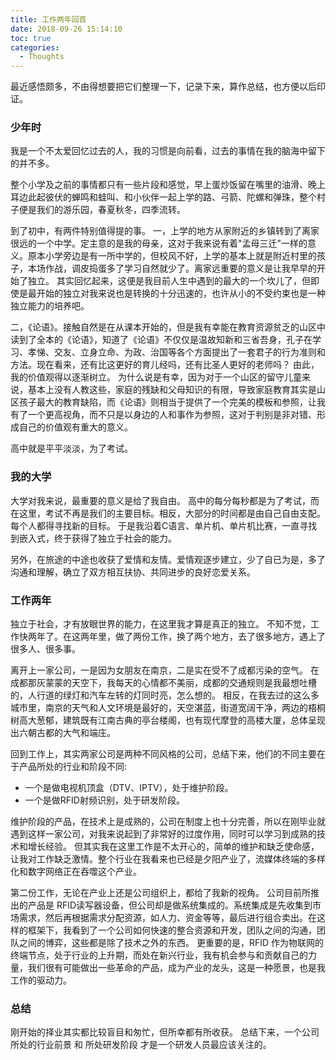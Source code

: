 ```yaml
---
title: 工作两年回首
date: 2018-09-26 15:14:10
toc: true
categories:
  - Thoughts
---
```


最近感悟颇多，不由得想要把它们整理一下，记录下来，算作总结，也方便以后印证。
<!--more-->

### 少年时
我是一个不太爱回忆过去的人，我的习惯是向前看，过去的事情在我的脑海中留下的并不多。

整个小学及之前的事情都只有一些片段和感觉，早上蛋炒饭留在嘴里的油滑、晚上耳边此起彼伏的蝉鸣和蛙叫、和小伙伴一起上学的路、弓箭、陀螺和弹珠，整个村子便是我们的游乐园，春夏秋冬，四季流转。

到了初中，有两件特别值得提的事。
一，上学的地方从家附近的乡镇转到了离家很远的一个中学。定主意的是我的母亲，这对于我来说有着"孟母三迁"一样的意义。原本小学旁边是有一所中学的，但校风不好，上学的基本上就是附近村里的孩子，本场作战，调皮捣蛋多了学习自然就少了。离家远重要的意义是让我早早的开始了独立。
其实回忆起来，这便是我目前人生中遇到的最大的一个坎儿了，但即使是最开始的独立对我来说也是转换的十分迅速的，也许从小的不受约束也是一种独立能力的培养吧。

二，《论语》。接触自然是在从课本开始的，但是我有幸能在教育资源贫乏的山区中读到了全本的《论语》，知道了《论语》不仅仅是温故知新和三省吾身，孔子在学习、孝悌、交友、立身立命、为政、治国等各个方面提出了一套君子的行为准则和方法。现在看来，还有比这更好的育儿经吗，还有比圣人更好的老师吗？
由此，我的价值观得以逐渐树立。
为什么说是有幸，因为对于一个山区的留守儿童来说，基本上没有人教这些，家庭的残缺和父母知识的有限，导致家庭教育其实是山区孩子最大的教育缺陷，而《论语》则相当于提供了一个完美的模板和参照，让我有了一个更高视角，而不只是以身边的人和事作为参照，这对于判别是非对错、形成自己的价值观有重大的意义。

高中就是平平淡淡，为了考试。

### 我的大学
大学对我来说，最重要的意义是给了我自由。
高中的每分每秒都是为了考试，而在这里，考试不再是我们的主要目标。相反，大部分的时间都是由自己自由支配。
每个人都得寻找新的目标。
于是我沿着C语言、单片机、单片机比赛，一直寻找到嵌入式，终于获得了独立于社会的能力。

另外，在旅途的中途也收获了爱情和友情。爱情观逐步建立，少了自已为是，多了沟通和理解，确立了双方相互扶协、共同进步的良好恋爱关系。

### 工作两年
独立于社会，才有放眼世界的能力，在这里我才算是真正的独立。
不知不觉，工作快两年了。在这两年里，做了两份工作，换了两个地方，去了很多地方，遇上了很多人、很多事。

离开上一家公司，一是因为女朋友在南京，二是实在受不了成都污染的空气。
在成都那灰蒙蒙的天空下，我每天的心情都不美丽，成都的交通规则是我最想吐槽的，人行道的绿灯和汽车左转的灯同时亮，怎么想的。
相反，在我去过的这么多城市里，南京的天气和人文环境是最好的，天空湛蓝，街道宽阔干净，两边的梧桐树高大葱郁，建筑既有江南古典的亭台楼阁，也有现代摩登的高楼大厦，总体呈现出六朝古都的大气和端庄。

回到工作上，其实两家公司是两种不同风格的公司，总结下来，他们的不同主要在于产品所处的行业和阶段不同:

* 一个是做电视机顶盒（DTV、IPTV），处于维护阶段。
* 一个是做RFID射频识别，处于研发阶段。

维护阶段的产品，在技术上是成熟的，公司在制度上也十分完善，所以在刚毕业就遇到这样一家公司，对我来说起到了非常好的过度作用，同时可以学习到成熟的技术和增长经验。
但其实我在这里工作是不太开心的，简单的维护和缺乏使命感，让我对工作缺乏激情。整个行业在我看来也已经是夕阳产业了，流媒体终端的多样化和数字网络正在吞噬这个产业。

第二份工作，无论在产业上还是公司组织上，都给了我新的视角。
公司目前所推出的产品是 RFID读写器设备，但公司却是做系统集成的。系统集成是先收集到市场需求，然后再根据需求分配资源，如人力、资金等等，最后进行组合卖出。在这样的框架下，我看到了一个公司如何快速的整合资源和开发，团队之间的沟通，团队之间的博弈，这些都是除了技术之外的东西。
更重要的是，RFID 作为物联网的终端节点，处于行业的上升期，而处在新兴行业，我有机会参与和贡献自己的力量，我们很有可能做出一些革命的产品，成为产业的龙头，这是一种愿景，也是我工作的驱动力。

### 总结
刚开始的择业其实都比较盲目和匆忙，但所幸都有所收获。
总结下来，一个公司所处的行业前景 和 所处研发阶段 才是一个研发人员最应该关注的。